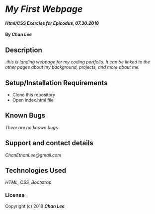 # _My First Webpage_

#### _Html/CSS Exercise for Epicodus, 07.30.2018_

#### By _**Chan Lee**_

## Description

_.this is landing webpage for my coding portfolio. It can be linked to the other pages about my background, projects, and more about me._

## Setup/Installation Requirements

* Clone this repository
* Open index.html file

## Known Bugs

_There are no known bugs._

## Support and contact details

_ChanEthanLee@gmail.com_

## Technologies Used

_HTML, CSS, Bootstrap_

### License

Copyright (c) 2018 **_Chan Lee_**
